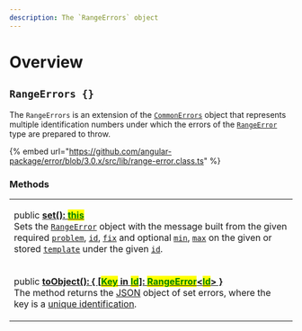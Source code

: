 ```yaml
---
description: The `RangeErrors` object
---
```


# Overview

## `RangeErrors {}`

The `RangeErrors` is an extension of the [`CommonErrors`](broken-reference) object that represents multiple identification numbers under which the errors of the [`RangeError`](broken-reference) type are prepared to throw.

{% embed url="https://github.com/angular-package/error/blob/3.0.x/src/lib/range-error.class.ts" %}

### Methods

|                                                                                                                                                                                                                                                                                                                                                                                                                                                                                                                                                                                                                                                                                                                                                     |
| --------------------------------------------------------------------------------------------------------------------------------------------------------------------------------------------------------------------------------------------------------------------------------------------------------------------------------------------------------------------------------------------------------------------------------------------------------------------------------------------------------------------------------------------------------------------------------------------------------------------------------------------------------------------------------------------------------------------------------------------------- |
| <p>public <a href="methods/set.md"><strong>set(): </strong><mark style="color:green;"><strong>this</strong></mark></a><br>Sets the <a href="broken-reference"><code>RangeError</code></a> object with the message built from the given required <a href="methods/set.md#problem-string"><code>problem</code></a>, <a href="methods/set.md#id-errorid"><code>id</code></a>, <a href="methods/set.md#fix-string"><code>fix</code></a> and optional <a href="methods/set.md#min-number"><code>min</code></a>, <a href="methods/set.md#max-number"><code>max</code></a> on the given or stored <a href="methods/set.md#template-errors.template"><code>template</code></a> under the given <a href="methods/set.md#id-errorid"><code>id</code></a>.</p> |
| <p>public <a href="methods/toobject.md"><strong>toObject(): { [</strong><mark style="color:green;"><strong>Key</strong></mark><strong> in </strong><mark style="color:green;"><strong>Id</strong></mark><strong>]: </strong><mark style="color:green;"><strong>RangeError</strong></mark><strong>&#x3C;</strong><mark style="color:green;"><strong>Id</strong></mark><strong>> }</strong></a><br>The method returns the <a href="https://developer.mozilla.org/en-US/docs/Web/JavaScript/Reference/Global_Objects/JSON">JSON</a> object of set errors, where the key is a <a href="../getting-started/basic-concepts.md#unique-identification">unique identification</a>.</p>                                                                       |
